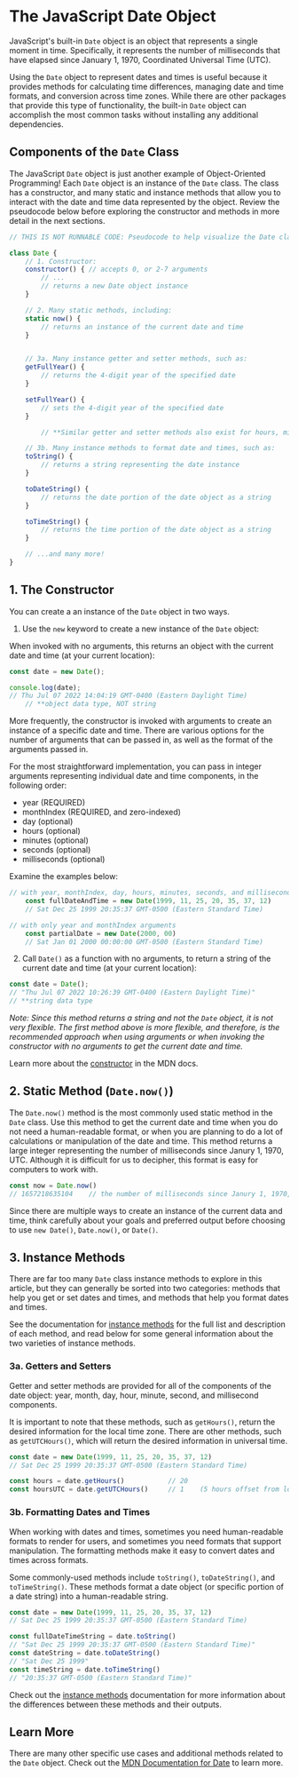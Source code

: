 # The JavaScript Date Object

JavaScript's built-in `Date` object is an object that represents a single moment
in time. Specifically, it represents the number of milliseconds that have
elapsed since January 1, 1970, Coordinated Universal Time (UTC).

Using the `Date` object to represent dates and times is useful because it
provides methods for calculating time differences, managing date and time
formats, and conversion across time zones. While there are other packages that
provide this type of functionality, the built-in `Date` object can accomplish
the most common tasks without installing any additional dependencies.

## Components of the `Date` Class

The JavaScript `Date` object is just another example of Object-Oriented
Programming! Each `Date` object is an instance of the `Date` class. The class
has a constructor, and many static and instance methods that allow you to
interact with the date and time data represented by the object. Review the
pseudocode below before exploring the constructor and methods in more detail in
the next sections.

```javascript
// THIS IS NOT RUNNABLE CODE: Pseudocode to help visualize the Date class

class Date {
    // 1. Constructor:
    constructor() { // accepts 0, or 2-7 arguments
        // ...
        // returns a new Date object instance
    }

    // 2. Many static methods, including:
    static now() {
        // returns an instance of the current date and time
    }


    // 3a. Many instance getter and setter methods, such as:
    getFullYear() {
        // returns the 4-digit year of the specified date
    }

    setFullYear() {
        // sets the 4-digit year of the specified date
    }

        // **Similar getter and setter methods also exist for hours, minutes, etc.

    // 3b. Many instance methods to format date and times, such as:
    toString() {
        // returns a string representing the date instance
    }

    toDateString() {
        // returns the date portion of the date object as a string
    }

    toTimeString() {
        // returns the time portion of the date object as a string
    }

    // ...and many more!
}
```

## 1. The Constructor

You can create a an instance of the `Date` object in two ways.

1. Use the `new` keyword to create a new instance of the `Date` object:

When invoked with no arguments, this returns an object with the current date and
time (at your current location):

```javascript
const date = new Date();

console.log(date);
// Thu Jul 07 2022 14:04:19 GMT-0400 (Eastern Daylight Time)
    // **object data type, NOT string
```

More frequently, the constructor is invoked with arguments to create an instance
of a specific date and time. There are various options for the number of
arguments that can be passed in, as well as the format of the arguments passed
in.

For the most straightforward implementation, you can pass in integer arguments
representing individual date and time components, in the following order:

- year (REQUIRED)
- monthIndex (REQUIRED, and zero-indexed)
- day (optional)
- hours (optional)
- minutes (optional)
- seconds (optional)
- milliseconds (optional)

Examine the examples below:

```javascript
// with year, monthIndex, day, hours, minutes, seconds, and milliseconds arguments
    const fullDateAndTime = new Date(1999, 11, 25, 20, 35, 37, 12)
    // Sat Dec 25 1999 20:35:37 GMT-0500 (Eastern Standard Time)

// with only year and monthIndex arguments
    const partialDate = new Date(2000, 00)
    // Sat Jan 01 2000 00:00:00 GMT-0500 (Eastern Standard Time)
```

2. Call `Date()` as a function with no arguments, to return a string of the
   current date and time (at your current location):

```javascript
const date = Date();
// "Thu Jul 07 2022 10:26:39 GMT-0400 (Eastern Daylight Time)"
// **string data type
```
_Note: Since this method returns a string and not the `Date` object, it is not
very flexible. The first method above is more flexible, and therefore, is the
recommended approach when using arguments or when invoking the constructor with
no arguments to get the current date and time._

Learn more about the [constructor] in the MDN docs.

## 2. Static Method (`Date.now()`)

The `Date.now()` method is the most commonly used static method in the `Date`
class. Use this method to get the current date and time when you do not need a
human-readable format, or when you are planning to do a lot of calculations or
manipulation of the date and time. This method returns a large integer
representing the number of milliseconds since Janury 1, 1970, UTC. Although it
is difficult for us to decipher, this format is easy for computers to work with.

```javascript
const now = Date.now()
// 1657218635104    // the number of milliseconds since Janury 1, 1970, UTC
```

Since there are multiple ways to create an instance of the current data and
time, think carefully about your goals and preferred output before choosing to
use `new Date()`, `Date.now()`, or `Date()`.

## 3. Instance Methods

There are far too many `Date` class instance methods to explore in this article,
but they can generally be sorted into two categories: methods that help you get
or set dates and times, and methods that help you format dates and times.

See the documentation for [instance methods] for the full list and description
of each method, and read below for some general information about the two
varieties of instance methods.

### 3a. Getters and Setters

Getter and setter methods are provided for all of the components of the date
object: year, month, day, hour, minute, second, and millisecond components.

It is important to note that these methods, such as `getHours()`, return the
desired information for the local time zone. There are other methods, such as
`getUTCHours()`, which will return the desired information in universal time.

```javascript
const date = new Date(1999, 11, 25, 20, 35, 37, 12)
// Sat Dec 25 1999 20:35:37 GMT-0500 (Eastern Standard Time)

const hours = date.getHours()           // 20
const hoursUTC = date.getUTCHours()     // 1    (5 hours offset from local time)
```

### 3b. Formatting Dates and Times

When working with dates and times, sometimes you need human-readable formats to
render for users, and sometimes you need formats that support manipulation. The
formatting methods make it easy to convert dates and times across formats.

Some commonly-used methods include `toString()`, `toDateString()`, and
`toTimeString()`. These methods format a date object (or specific portion of a
date string) into a human-readable string.

```javascript
const date = new Date(1999, 11, 25, 20, 35, 37, 12)
// Sat Dec 25 1999 20:35:37 GMT-0500 (Eastern Standard Time)

const fullDateTimeString = date.toString()
// "Sat Dec 25 1999 20:35:37 GMT-0500 (Eastern Standard Time)"
const dateString = date.toDateString()
// "Sat Dec 25 1999"
const timeString = date.toTimeString()
// "20:35:37 GMT-0500 (Eastern Standard Time)"
```

Check out the [instance methods] documentation for more information about the
differences between these methods and their outputs.

## Learn More

There are many other specific use cases and additional methods related to the
`Date` object. Check out the [MDN Documentation for Date] to learn more.

[MDN Documentation for Date]: https://developer.mozilla.org/en-US/docs/Web/JavaScript/Reference/Global_Objects/Date
[constructor]: https://developer.mozilla.org/en-US/docs/Web/JavaScript/Reference/Global_Objects/Date/Date
[instance methods]: https://developer.mozilla.org/en-US/docs/Web/JavaScript/Reference/Global_Objects/Date#instance_methods